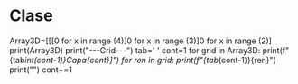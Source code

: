 # Clase
Array3D=[[[0 for x in range (4)]0 for x in range (3)]0 for x in range (2)]
print(Array3D)
print("---Grid---")
tab=' '
cont=1
for grid in Array3D:
    print(f"{tab*int(cont-1)}Capa{cont}]")
  for ren in grid:
    print(f"{tab*(cont-1)}{ren}")
  print("")
  cont+=1
  
